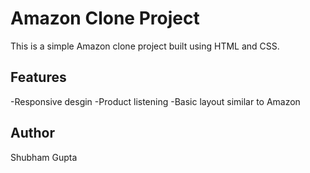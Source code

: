 # Amazon Clone Project

This is a simple Amazon clone project 
built using HTML and CSS.

## Features
-Responsive desgin
-Product listening
-Basic layout similar to Amazon

## Author 
Shubham Gupta